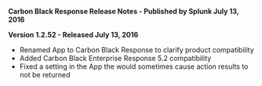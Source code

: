 **Carbon Black Response Release Notes - Published by Splunk July 13, 2016**


**Version 1.2.52 - Released July 13, 2016**

* Renamed App to Carbon Black Response to clarify product compatibility
* Added Carbon Black Enterprise Response 5.2 compatibility
* Fixed a setting in the App the would sometimes cause action results to not be returned
